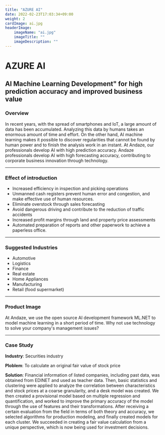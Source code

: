 ```yaml
---
title: "AZURE AI"
date: 2022-02-23T17:03:34+09:00
weight: 2
cardImage: ai.jpg
headerImage:
    imageName: "ai.jpg"
    imageTitle: ""
    imageDescription: ""
---
```


# AZURE AI

## AI Machine Learning Development" for high prediction accuracy and improved business value

### Overview

In recent years, with the spread of smartphones and IoT, a large amount of data has been accumulated. Analyzing this data by humans takes an enormous amount of time and effort. On the other hand, AI machine learning makes it possible to discover regularities that cannot be found by human power and to finish the analysis work in an instant. At Andaze, our professionals develop AI with high prediction accuracy. Andaze professionals develop AI with high forecasting accuracy, contributing to corporate business innovation through technology.

***

### Effect of introduction

- Increased efficiency in inspection and picking operations
- Unmanned cash registers prevent human error and congestion, and make effective use of human resources.
- Eliminate overstock through sales forecasting
- Avoid dangerous driving and contribute to the reduction of traffic accidents
- Increased profit margins through land and property price assessments
- Automated preparation of reports and other paperwork to achieve a paperless office.

***

### Suggested Industries

- Automotive
- Logistics
- Finance
- Real estate
- Home Appliances
- Manufacturing
- Retail (food supermarket)

***

### Product Image

At Andaze, we use the open source AI development framework ML.NET to model machine learning in a short period of time. Why not use technology to solve your company's management issues?

***

### Case Study

**Industry**: Securities industry

**Ploblem**: To calculate an original fair value of stock price

**Solution**: Financial information of listed companies, including past data, was obtained from EDINET and used as teacher data. Then, basic statistics and clustering were applied to analyze the correlation between characteristics and stock prices at a coarse granularity, and a desk model was created. We then created a provisional model based on multiple regression and quantification, and worked to improve the primary accuracy of the model through the use of features and their transformations. After receiving a certain evaluation from the field in terms of both theory and accuracy, we selected algorithms for production modeling, and finally created models for each cluster. We succeeded in creating a fair value calculation from a unique perspective, which is now being used for investment decisions.